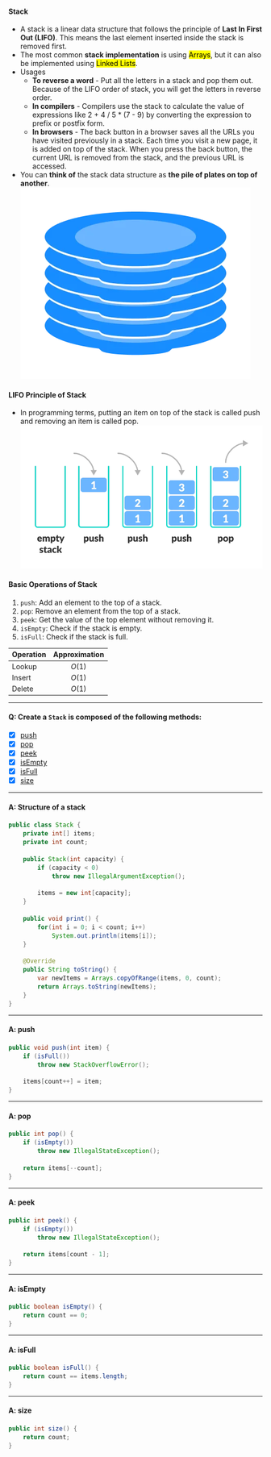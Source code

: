 #### Stack

-   A stack is a linear data structure that follows the principle of **Last In First Out (LIFO)**. This means the last element inserted inside the stack is removed first.
-   The most common **stack implementation** is using <mark>Arrays</mark>, but it can also be implemented using <mark>Linked Lists</mark>.
-   Usages
    -   **To reverse a word** - Put all the letters in a stack and pop them out. Because of the LIFO order of stack, you will get the letters in reverse order.
    -   **In compilers** - Compilers use the stack to calculate the value of expressions like 2 + 4 / 5 \* (7 - 9) by converting the expression to prefix or postfix form.
    -   **In browsers** - The back button in a browser saves all the URLs you have visited previously in a stack. Each time you visit a new page, it is added on top of the stack. When you press the back button, the current URL is removed from the stack, and the previous URL is accessed.
-   You can **think of** the stack data structure as **the pile of plates on top of another**.
    ![Big-O Notation](./assets/../../assets/stack.webp)

#### LIFO Principle of Stack

-   In programming terms, putting an item on top of the stack is called push and removing an item is called pop.
    ![Big-O Notation](./assets/../../assets/stack-lifo.webp)

#### Basic Operations of Stack

1. `push`: Add an element to the top of a stack.
2. `pop`: Remove an element from the top of a stack.
3. `peek`: Get the value of the top element without removing it.
4. `isEmpty`: Check if the stack is empty.
5. `isFull`: Check if the stack is full.

| Operation | Approximation |
| :-------- | :-----------: |
| Lookup    |    $O(1)$     |
| Insert    |    $O(1)$     |
| Delete    |    $O(1)$     |

---

#### Q: Create a `Stack` is composed of the following methods:

-   [x] [push](#a-push)
-   [x] [pop](#a-pop)
-   [x] [peek](#a-peek)
-   [x] [isEmpty](#a-isempty)
-   [x] [isFull](#a-isfull)
-   [x] [size](#a-size)

---

#### A: Structure of a stack

```Java
public class Stack {
    private int[] items;
    private int count;

    public Stack(int capacity) {
        if (capacity < 0)
            throw new IllegalArgumentException();

        items = new int[capacity];
    }

    public void print() {
        for(int i = 0; i < count; i++)
            System.out.println(items[i]);
    }

    @Override
    public String toString() {
        var newItems = Arrays.copyOfRange(items, 0, count);
        return Arrays.toString(newItems);
    }
}
```

---

#### A: push

```Java
public void push(int item) {
    if (isFull())
        throw new StackOverflowError();

    items[count++] = item;
}
```

---

#### A: pop

```Java
public int pop() {
    if (isEmpty())
        throw new IllegalStateException();

    return items[--count];
}
```

---

#### A: peek

```Java
public int peek() {
    if (isEmpty())
        throw new IllegalStateException();

    return items[count - 1];
}
```

---

#### A: isEmpty

```Java
public boolean isEmpty() {
    return count == 0;
}
```

---

#### A: isFull

```Java
public boolean isFull() {
    return count == items.length;
}
```

---

#### A: size

```Java
public int size() {
    return count;
}
```
